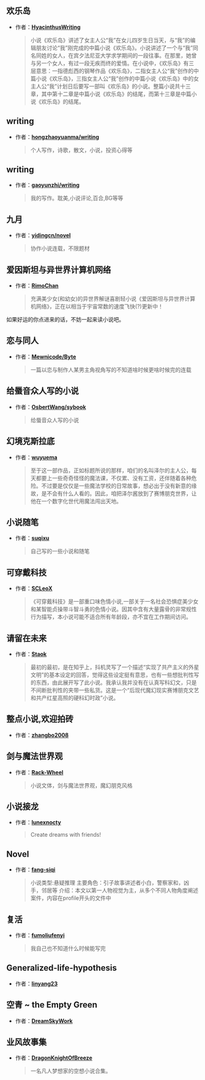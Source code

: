 ## 欢乐岛

- 作者：**[HyacinthusWriting](https://github.com/HyacinthusWriting/L-isle-Joyeuse)**


    > 小说《欢乐岛》讲述了女主人公“我”在女儿四岁生日当天，与“我”的编辑朋友讨论“我”刚完成的中篇小说《欢乐岛》。小说讲述了一个与“我”同名同姓的女人，在宾夕法尼亚大学求学期间的一段往事。在那里，她曾与另一个女人，有过一段无疾而终的爱情。在小说中，《欢乐岛》有三层意思：一指德彪西的钢琴作品《欢乐岛》，二指女主人公“我”创作的中篇小说《欢乐岛》，三指女主人公“我”创作的中篇小说《欢乐岛》中的女主人公“我”计划日后要写一部叫《欢乐岛》的小说。整篇小说共十三章，其中第十二章是中篇小说《欢乐岛》的结尾，而第十三章是中篇小说《欢乐岛》的结尾。


## writing

- 作者：**[hongzhaoyuanma/writing](https://github.com/hongzhaoyuanma/writing)**

 

    > 个人写作，诗歌，散文，小说，投资心得等

## writing

- 作者：**[gaoyunzhi/writing](https://github.com/gaoyunzhi/writing)**

    > 我的写作。耽美,小说评论,百合,BG等等

## 九月

- 作者：**[yidingcn/novel](https://github.com/yidingcn/novel)**

 

    > 协作小说连载，不限题材

## 爱因斯坦与异世界计算机网络

- 作者：**[RimoChan](https://github.com/RimoChan/Einstein-and-The-Other-World-Computer-Network)**

 

    > 充满美少女(和幼女)的异世界解谜喜剧轻小说《爱因斯坦与异世界计算机网络》，正在以相当于宇宙常数的速度飞快(?)更新中！

如果好运的你点进来的话，不妨一起来读小说吧。

## 恋与同人

- 作者：**[Mewnicode/Byte](https://github.com/Mewnicode/Byte)**

 

    > 一篇以恋与制作人某男主角视角写的不知道啥时候更啥时候完的连载

## 给蜃音众人写的小说

- 作者：**[OsbertWang/sybook](https://github.com/OsbertWang/sybook)**

 

    > 给蜃音众人写的小说

## 幻境克斯拉底

- 作者：**[wuyuema](https://github.com/wuyuema/Zeul-has-to-continue-his-magic-lesson-today)**

 

    > 至于这一部作品，正如标题所说的那样，咱们的名叫泽尔的主人公，每天都要上一些奇奇怪怪的魔法课，不仅累、没有工资，还伴随着各种危险。不过要是仅仅是一些魔法学校的日常故事，想必出于没有新意的缘故，是不会有什么人看的。因此，咱把泽尔酱放到了赛博朋克世界，让他在一个数字化世代用魔法闯出天地。

## 小说随笔

- 作者：**[suqixu](https://github.com/suqixu/blog)**

 

    > 自己写的一些小说和随笔

## 可穿戴科技

- 作者：**[SCLeoX](https://github.com/SCLeoX/Wearable-Technology)**

 

    > 《可穿戴科技》是一部重口味色情小说,一部关于一名社会恐惧症美少女和某智能贞操带斗智斗勇的色情小说。因其中含有大量露骨的非常规性行为描写，本小说可能不适合所有年龄段，亦不宜在工作期间访问。

## 请留在未来

- 作者：**[Staok](https://github.com/Staok/Please-stay-in-the-future)**

 

    > 最初的最初，是在知乎上，抖机灵写了一个描述“实现了共产主义的外星文明”的基本设定的回答，觉得这些设定挺有意思，也有一些想批判性写的东西，由此展开写了此小说。我承认我并没有在认真写科幻文，只是不间断批判性的夹带一些私货。这是一个“后现代魔幻现实赛博朋克文艺和共产红星高照的硬科幻时政”小说。

## 整点小说,欢迎拍砖

- 作者：**[zhangbo2008](https://github.com/zhangbo2008/TryingWriteHorrorStory)**


## 剑与魔法世界观

- 作者：**[Rack-Wheel](https://github.com/Rack-Wheel/Project-Ortelius)**


    > 小说文体，剑与魔法世界观，魔幻朋克风格

## 小说接龙

- 作者：**[lunexnocty](https://github.com/lunexnocty/NovelChains)**


    > Create dreams with friends!


## Novel

- 作者：**[fang-siqi](https://github.com/fang-siqi/Novel)**


    > 小说类型:悬疑推理
      主要角色：引子故事讲述者小白，警察家和，凶手，邻居等
      介绍：本文以第一人物视觉为主，从多个不同人物角度阐述案件，内容在profile开头的文件中


## 复活

- 作者：**[fumoliufenyi](https://github.com/fumoliufenyi/fuhuo)**


    > 我自己也不知道什么时候能写完


## Generalized-life-hypothesis

- 作者：**[linyang23](https://github.com/linyang23/Generalized-life-hypothesis)**


## 空青 ~ the Empty Green

- 作者：**[DreamSkyWork](https://github.com/DreamSkyWork/the-Empty-Green)**


## 业风故事集

- 作者：**[DragonKnightOfBreeze](https://github.com/DragonKnightOfBreeze/Kareeze-Stories)**
  
     
   > 一名凡人梦想家的空想小说合集。
